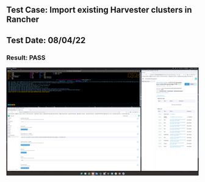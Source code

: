## Test Case: Import existing Harvester clusters in Rancher
## Test Date: 08/04/22
### Result: PASS

![ex-1](./imgs/1-int-import-harvester-into-rancher.png)
